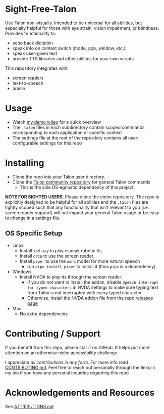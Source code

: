 # Sight-Free-Talon

Use Talon non-visually. Intended to be universal for all abilities, but especially helpful for those with eye strain, vision impairment, or blindness. Provides functionality to:

- echo back dictation
- speak info on context switch (mode, app, window, etc.)
- speak user-given text
- provide TTS libraries and other utilities for your own scripts

This repository integrates with:

- screen readers
- text-to-speech
- braille

# Usage

- Watch [my demo video](https://www.youtube.com/watch?v=i-XcpnVwvR0) for a quick overview
- The `.talon` files in each subdirectory contain scoped commands corresponding to each application or specific context
- The settings file at the root of the repository contains all user-configurable settings for this repo

# Installing

- Clone the repo into your Talon user directory.
- Clone the [Talon community repository](https://github.com/talonhub/community) for general Talon commands
  - This is the sole OS-agnostic dependency of this project.

**NOTE FOR SIGHTED USERS**: Please clone the entire repository. The repo is explicitly designed to be helpful for all abilities and the `.talon` files are tightly scoped such that any functionality that isn't relevant to you (i.e. screen reader support) will not impact your general Talon usage or be easy to change in a settings file.

## OS Specific Setup

- Linux
  - Install `spd-say` to play espeak robotic tts.
  - Install `orca` to use the screen reader.
  - Install `piper` to use the `omnx` model for more natural speech
    - run `pipx install piper` to install it (thus `pipx` is a dependency)
- Windows
  - Install NVDA to play tts through the screen reader.
    - If you do not want to install the addon, disable `Speech interrupt for typed characters` in NVDA settings to make sure typing text from Talon is not interrupted with every typed character.
    - Otherwise, install the NVDA addon file from the repo [releases page](https://github.com/C-Loftus/sight-free-talon/releases/)
- Mac
  - No extra dependencies

# Contributing / Support

If you benefit from this repo, please star it on GitHub. It helps put more attention on an otherwise niche accessibility challenge.

I appreciate _all contributions in any form_. For more info read [CONTRIBUTING.md](./docs/src/CONTRIBUTING.md). Feel free to reach out personally through the links in my bio if you have any personal inquiries regarding this repo.

# Acknowledgements and Resources

See [ATTRIBUTIONS.md](./docs/src/ATTRIBUTIONS.md)

